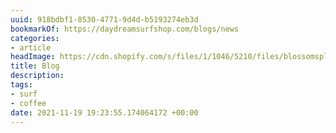 ```yaml
---
uuid: 918bdbf1-8530-4771-9d4d-b5193274eb3d
bookmarkOf: https://daydreamsurfshop.com/blogs/news
categories:
- article
headImage: https://cdn.shopify.com/s/files/1/1046/5210/files/blossomsplash_army_4x.png?height=628&pad_color=ffffff&v=1527037478&width=1200
title: Blog
description:
tags:
- surf
- coffee
date: 2021-11-19 19:23:55.174064172 +00:00
---
```

